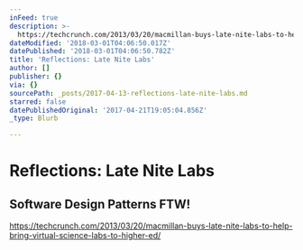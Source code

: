 ```yaml
---
inFeed: true
description: >-
  https://techcrunch.com/2013/03/20/macmillan-buys-late-nite-labs-to-help-bring-virtual-science-labs-to-higher-ed/
dateModified: '2018-03-01T04:06:50.017Z'
datePublished: '2018-03-01T04:06:50.782Z'
title: 'Reflections: Late Nite Labs'
author: []
publisher: {}
via: {}
sourcePath: _posts/2017-04-13-reflections-late-nite-labs.md
starred: false
datePublishedOriginal: '2017-04-21T19:05:04.856Z'
_type: Blurb

---
```

# Reflections: Late Nite Labs

## Software Design Patterns FTW!

https://techcrunch.com/2013/03/20/macmillan-buys-late-nite-labs-to-help-bring-virtual-science-labs-to-higher-ed/